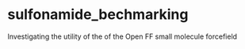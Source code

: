 # sulfonamide_bechmarking
Investigating the utility of the of the Open FF small molecule forcefield
